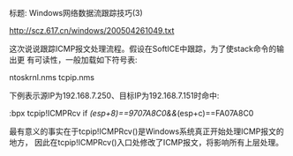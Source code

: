 标题: Windows网络数据流跟踪技巧(3)

http://scz.617.cn/windows/200504261049.txt

这次说说跟踪ICMP报文处理流程。假设在SoftICE中跟踪，为了使stack命令的输出更
有可读性，一般加载如下符号表:

ntoskrnl.nms
tcpip.nms

下例表示源IP为192.168.7.250、目标IP为192.168.7.151时命中:

:bpx tcpip!ICMPRcv if *(esp+8)==9707A8C0&&*(esp+c)==FA07A8C0

最有意义的事实在于tcpip!ICMPRcv()是Windows系统真正开始处理ICMP报文的地方，
因此在tcpip!ICMPRcv()入口处修改了ICMP报文，将影响所有上层处理。
